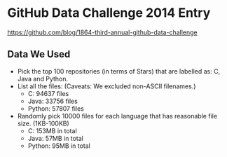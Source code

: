 GitHub Data Challenge 2014 Entry
================================

https://github.com/blog/1864-third-annual-github-data-challenge

Data We Used
------------

 * Pick the top 100 repositories (in terms of Stars) that are labelled as: C, Java and Python.
 * List all the files: (Caveats: We excluded non-ASCII filenames.)
   * C: 94637 files
   * Java: 33756 files
   * Python: 57807 files
 * Randomly pick 10000 files for each language that has reasonable file size. (1KB-100KB)
   * C: 153MB in total
   * Java: 57MB in total
   * Python: 95MB in total
